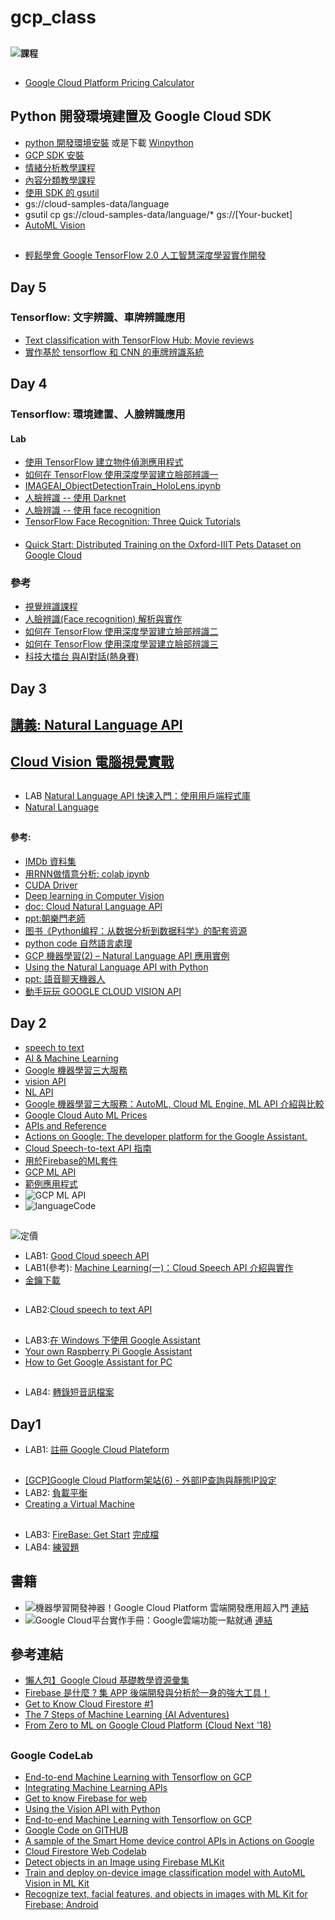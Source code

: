 # gcp_class
##
#### ![課程](images/課程.jpg)
##
* [Google Cloud Platform Pricing Calculator](https://cloud.google.com/products/calculator/?hl=zh-tw#id=9423259f-e423-4c0a-a728-fc4d00574902)
## Python 開發環境建置及 Google Cloud SDK
* [python 開發環境安裝](https://cloud.google.com/python/setup?hl=zh-tw) 或是下載 [Winpython](https://drive.google.com/open?id=1MYVYG6kY5Tj15-nq7RBctVn4oZX15akH)
* [GCP SDK 安裝](https://cloud.google.com/sdk/docs/quickstart-windows?hl=zh-tw)
* [情緒分析教學課程](https://cloud.google.com/natural-language/docs/sentiment-tutorial?hl=zh-tw)
* [內容分類教學課程](https://cloud.google.com/natural-language/docs/classify-text-tutorial?hl=zh-tw)
* [使用 SDK 的 gsutil](https://cloud.google.com/storage/docs/quickstart-gsutil?hl=zh-tw)
* gs://cloud-samples-data/language
* gsutil cp gs://cloud-samples-data/language/* gs://[Your-bucket]
* [AutoML Vision](https://cloud.google.com/vision/automl/docs/create-datasets?hl=zh-TW#create-dataset)
##
* [輕鬆學會 Google TensorFlow 2.0 人工智慧深度學習實作開發](https://github.com/taipeitechmmslab/MMSLAB-TF2)
##
## Day 5
### Tensorflow: 文字辨識、車牌辨識應用
* [Text classification with TensorFlow Hub: Movie reviews](https://www.tensorflow.org/tutorials/keras/text_classification_with_hub)
* [實作基於 tensorflow 和 CNN 的車牌辨識系統](https://github.com/sapphirelin/re-deep-anpr)

##
## Day 4
### Tensorflow: 環境建置、人臉辨識應用
#### Lab
* [使用 TensorFlow 建立物件偵測應用程式](https://cloud.google.com/solutions/creating-object-detection-application-tensorflow)
* [如何在 TensorFlow 使用深度學習建立臉部辨識一](https://blog.gcp.expert/tensorflow-facial-recognition-1/)
* [IMAGEAI_ObjectDetectionTrain_HoloLens.ipynb](https://github.com/jumbokh/cv_face/blob/master/src/IMAGEAI_ObjectDetectionTrain_HoloLens.ipynb)
* [人臉辨識 -- 使用 Darknet](https://github.com/jumbokh/cv_face/tree/master/opencv/day2)
* [人臉辨識 -- 使用 face recognition](https://github.com/jumbokh/cv_face/tree/master/opencv/day3)
* [TensorFlow Face Recognition: Three Quick Tutorials](https://missinglink.ai/guides/tensorflow/tensorflow-face-recognition-three-quick-tutorials/)

####
* [Quick Start: Distributed Training on the Oxford-IIIT Pets Dataset on Google Cloud](https://github.com/tensorflow/models/blob/master/research/object_detection/g3doc/running_pets.md)
### 參考
* [視覺辨識課程](https://github.com/jumbokh/cv_face)
* [人臉辨識(Face recognition) 解析與實作](https://medium.com/life-is-fantistic/%E4%BA%BA%E8%87%89%E8%BE%A8%E8%AD%98-face-recognition-cffcec53a544)
* [如何在 TensorFlow 使用深度學習建立臉部辨識二](https://blog.gcp.expert/tensorflow-facial-recognition-2/)
* [如何在 TensorFlow 使用深度學習建立臉部辨識三](https://blog.gcp.expert/tensorflow-facial-recognition-3/)
* [科技大擂台 與AI對話(熱身賽)](https://fgc.stpi.narl.org.tw/activity/video/techai)


## Day 3
## [講義: Natural Language API](https://github.com/jumbokh/gcp_class/blob/master/NLP/Natural%20Language%20API.pptx)
## [Cloud Vision 電腦視覺實戰](https://github.com/jumbokh/gcp_class/tree/master/VISION)
##
* LAB [Natural Language API 快速入門：使用用戶端程式庫](https://cloud.google.com/natural-language/docs/quickstart-client-libraries?hl=zh-tw)
* [Natural Language](https://cloud.google.com/natural-language/?hl=zh_TW)
##


#### 參考:
* [IMDb 資料集](https://www.imdb.com/)
* [用RNN做情意分析: colab ipynb](https://nbviewer.jupyter.org/github/jumbokh/gcp_class/blob/master/NLP/04_1_%E7%94%A8RNN%E5%81%9A%E6%83%85%E6%84%8F%E5%88%86%E6%9E%90%20%281%29.ipynb)
* [CUDA Driver](https://drive.google.com/open?id=1feB4md3IuopiLIev70rRY9iY-niSKeLz)
* [Deep learning in Computer Vision](http://gg.gg/bcc3t)
* [doc: Cloud Natural Language API](https://cloud.google.com/natural-language/?hl=zh_TW)
* [ppt:朝樂門老師](https://github.com/jumbokh/gcp_class/blob/master/NLP/41%E8%87%AA%E7%84%B6%E8%AF%AD%E8%A8%80%E5%A4%84%E7%90%86.pptx)
* [图书《Python编程：从数据分析到数据科学》的配套资源](https://github.com/LemenChao/PythonFromDAToDS)
* [python code 自然語言處理](https://nbviewer.jupyter.org/github/jumbokh/gcp_class/blob/master/NLP/41.%E8%87%AA%E7%84%B6%E8%AF%AD%E8%A8%80%E5%A4%84%E7%90%86.ipynb)
* [GCP 機器學習(2) – Natural Language API 應用實例](https://blog.gcp.expert/machine-learning-natural-language-api/)
* [Using the Natural Language API with Python](https://codelabs.developers.google.com/codelabs/cloud-natural-language-python3/index.html?index=..%2F..index#0)
* [ppt: 語音聊天機器人](https://github.com/jumbokh/gcp_class/blob/master/NLP/FT700-ch15.ppt)
* [動手玩玩 GOOGLE CLOUD VISION API](https://www.mile.cloud/zh-hant/google-cloud-vision-api/)
##
## Day 2
* [speech to text](https://cloud.google.com/speech-to-text/docs/quickstart-protocol)
* [AI & Machine Learning](https://cloud.google.com/products/ai/?hl=zh-tw#more-ai-resources)
* [Google 機器學習三大服務](https://cloud.google.com/apis/docs/overview)
* [vision API](https://cloud.google.com/vision/?hl=zh-tw&utm_source=google&utm_medium=cpc&utm_campaign=japac-TW-all-zh-dr-bkws-all-super-trial-e-dr-1003987&utm_content=text-ad-none-none-DEV_c-CRE_263273745739-ADGP_Hybrid+%7C+AW+SEM+%7C+BKWS+~+T1+%7C+EXA+%7C+ML+%7C+1:1+%7C+TW+%7C+zh+%7C+Vision+%7C+google+cloud+vision+api+%7C+en-KWID_43700031887751273-kwd-203288731207&userloc_9040321&utm_term=KW_google%20cloud%20vision%20api&gclid=Cj0KCQiAl5zwBRCTARIsAIrukdPS_OnI7B_o8YEV4n--CYIOymZVVFKaFK-fzRH0rh9wIFQ-9RDaiowaAtnVEALw_wcB)
* [NL API](https://cloud.google.com/natural-language/?hl=zh-tw&utm_source=google&utm_medium=cpc&utm_campaign=japac-TW-all-en-dr-bkws-all-all-trial-b-dr-1003987&utm_content=text-ad-none-none-DEV_c-CRE_252375343168-ADGP_Hybrid+%7C+AW+SEM+%7C+BKWS+~+T1+%7C+BMM+%7C+ML+%7C+M:1+%7C+TW+%7C+en+%7C+Language+%7C+API-KWID_43700036898841807-kwd-490168509258&userloc_9040321&utm_term=KW_%2Bgoogle%20%2Bnl%20%2Bapi&gclid=Cj0KCQiAl5zwBRCTARIsAIrukdMj14wWmIR3rHXVslZigPlxh-uQ1kSEu9-tVQ9rJUKmE0XNASDdQ2YaAgUDEALw_wcB)
* [Google 機器學習三大服務：AutoML, Cloud ML Engine, ML API 介紹與比較](https://blog.gcp.expert/google-cloud-automl-ml-engine-ml-api/)
* [Google Cloud Auto ML Prices](https://cloud.google.com/skus/?hl=zh_TW&_ga=2.32958715.-492626677.1577098418&_gac=1.213815654.1577098418.Cj0KCQiA6IHwBRCJARIsALNjViVJF6XIuFJD_Wvf0LluZbusR7aGAK8QYhLihR2ocuZIB8CTVGsgGcoaAgPfEALw_wcB&currency=USD&filter=auto+ml)
* [APIs and Reference](https://cloud.google.com/natural-language/docs/apis)
* [Actions on Google: The developer platform for the Google Assistant.](https://developers.google.com/assistant)
* [Cloud Speech-to-text API 指南](https://cloud.google.com/speech-to-text/docs/how-to)
* [用於Firebase的ML套件](https://firebase.google.com/docs/ml-kit?authuser=0)
* [GCP ML API](https://blog.gcp.expert/google-cloud-automl-ml-engine-ml-api/)
* [範例應用程式](https://github.com/GoogleCloudPlatform/python-docs-samples/tree/master/speech/cloud-client)
* ![GCP ML API](images/GCP_ML_info.png)
* ![languageCode](images/language-code.JPG)

##
![定價](images/text-speech-price.JPG)
* LAB1: [Good Cloud speech API](https://cloud.google.com/speech-to-text/?hl=zh-tw&utm_source=google&utm_medium=cpc&utm_campaign=japac-TW-all-zh-dr-bkws-all-super-trial-e-dr-1003987&utm_content=text-ad-none-none-DEV_c-CRE_263264846828-ADGP_Hybrid+%7C+AW+SEM+%7C+BKWS+~+T1+%7C+EXA+%7C+ML+%7C+1:1+%7C+TW+%7C+zh+%7C+Speech+%7C+google+cloud+speech+api+%7C+en-KWID_43700031887751063-kwd-203288730727&userloc_9040321&utm_term=KW_google%20cloud%20speech%20api&gclid=CjwKCAiA9JbwBRAAEiwAnWa4Q2L6JNb6JogBial2wAr81VYZ5u4OrRugpr-9YzFBBQZEU33BTpu_OxoC_gwQAvD_BwE)
* LAB1(參考): [Machine Learning(一)：Cloud Speech API 介紹與實作](https://blog.gcp.expert/machine-learning-cloud-speech-api/)
* [金鑰下載](https://cloud.google.com/speech-to-text/docs/reference/libraries)
##
* LAB2:[Cloud speech to text API](https://github.com/jumbokh/gcp_class/blob/master/Google_text-to-speech-API.md)
##
* LAB3:[在 Windows 下使用 Google Assistant](https://github.com/jumbokh/gcp_class/blob/master/Google_Assistant_Win10.md)
* [Your own Raspberry Pi Google Assistant](https://medium.com/@janne.spijkervet/your-own-raspberry-pi-google-assistant-1434be9eac99)
* [How to Get Google Assistant for PC](https://www.lifewire.com/google-assistant-on-windows-4628292)
##
* LAB4: [轉錄短音訊檔案](https://cloud.google.com/speech-to-text/docs/sync-recognize#speech-sync-recognize-python)

##
## Day1
* LAB1: [註冊 Google Cloud Plateform](https://github.com/jumbokh/gcp_class/blob/master/GCP_%E8%A8%BB%E5%86%8A%E5%8F%8A%E5%BB%BA%E7%AB%8B%E5%B0%88%E6%A1%88.pptx)
##
* [[GCP]Google Cloud Platform架站(6) - 外部IP查詢與靜態IP設定](https://robarter.pixnet.net/blog/post/223287133-%5Bgcp%5Dgoogle%E9%9B%B2%E7%AB%AF%E6%9E%B6%E7%AB%99---%E5%A4%96%E9%83%A8ip%E6%9F%A5%E8%A9%A2%E8%88%87%E9%9D%9C%E6%85%8Bip%E8%A8%AD%E5%AE%9A)
* LAB2: [負載平衡](https://github.com/jumbokh/gcp_class/blob/master/Load_balance.md)
* [Creating a Virtual Machine](https://codelabs.developers.google.com/codelabs/cloud-create-a-vm/index.html?index=..%2F..index#0)
##
* LAB3: [FireBase: Get Start](https://codelabs.developers.google.com/codelabs/firebase-get-to-know-web/index.html?index=..%2F..index#0)
        [完成檔](https://github.com/jumbokh/gcp_class/tree/master/Source/firebase-gtk-web-start-wendj1_Done)
* LAB4: [練習題](https://codelabs.developers.google.com/codelabs/firebase-web/index.html?index=..%2F..index#0)
##


## 書籍

* ![機器學習開發神器！Google Cloud Platform 雲端開發應用超入門](images/Flag_F9361.jpg) [連結](https://www.flag.com.tw/books/product/F9361)
* ![Google Cloud平台實作手冊：Google雲端功能一點就通](images/MP21713.jpg) [連結](https://www.books.com.tw/products/0010753986)

## 參考連結

* [懶人包】Google Cloud 基礎教學資源彙集](https://blog.gcp.expert/google-cloud-products-quick-start/)
* [Firebase 是什麼 ? 集 APP 後端開發與分析於一身的強大工具！](https://blog.gcp.expert/firebase-gcp/)
* [Get to Know Cloud Firestore #1](https://www.youtube.com/watch?time_continue=1&v=v_hR4K4auoQ&feature=emb_logo)
* [The 7 Steps of Machine Learning (AI Adventures)](https://www.youtube.com/watch?v=nKW8Ndu7Mjw&feature=emb_logo)
* [From Zero to ML on Google Cloud Platform (Cloud Next '18)](https://www.youtube.com/watch?v=QU7_eU8HzAQ)
##
### Google CodeLab
* [End-to-end Machine Learning with Tensorflow on GCP](https://codelabs.developers.google.com/codelabs/end-to-end-ml/index.html?index=..%2F..cloudai#0)
* [Integrating Machine Learning APIs](https://codelabs.developers.google.com/codelabs/cloud-ml-apis/index.html?index=..%2F..index#0)
* [Get to know Firebase for web](https://codelabs.developers.google.com/codelabs/firebase-get-to-know-web/index.html?index=..%2F..index#0)
* [Using the Vision API with Python](https://codelabs.developers.google.com/codelabs/cloud-vision-api-python/index.html?index=..%2F..cloudai#0)
* [End-to-end Machine Learning with Tensorflow on GCP](https://codelabs.developers.google.com/codelabs/end-to-end-ml/index.html?index=..%2F..cloudai#0)
* [Google Code on GITHUB](https://github.com/googlecodelabs/tools)
* [A sample of the Smart Home device control APIs in Actions on Google](https://github.com/actions-on-google/smart-home-nodejs)
* [Cloud Firestore Web Codelab](https://codelabs.developers.google.com/codelabs/firestore-web/index.html?index=..%2F..index#0)
* [Detect objects in an Image using Firebase MLKit](https://codelabs.developers.google.com/codelabs/mlkit-image-objects-android/index.html?index=..%2F..index#0)
* [Train and deploy on-device image classification model with AutoML Vision in ML Kit](https://codelabs.developers.google.com/codelabs/automl-vision-edge-in-mlkit/index.html?index=..%2F..index#0)
* [Recognize text, facial features, and objects in images with ML Kit for Firebase: Android](https://codelabs.developers.google.com/codelabs/mlkit-android/index.html?index=..%2F..index#0)
##
